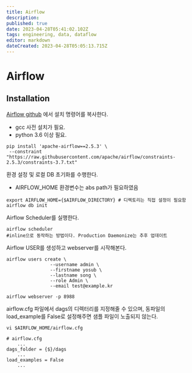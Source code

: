 ```yaml
---
title: Airflow
description: 
published: true
date: 2023-04-28T05:41:02.102Z
tags: engineering, data, dataflow
editor: markdown
dateCreated: 2023-04-28T05:05:13.715Z
---
```


# Airflow
## Installation
[Airflow github](https://github.com/apache/airflow) 에서 설치 명령어를 복사한다.
- gcc 사전 설치가 필요.
- python 3.6 이상 필요.
```shell
pip install 'apache-airflow==2.5.3' \
 --constraint "https://raw.githubusercontent.com/apache/airflow/constraints-2.5.3/constraints-3.7.txt"
```

환경 설정 및 로컬 DB 초기화를 수행한다.
- AIRFLOW_HOME 환경변수는 abs path가 필요하였음
```shell
export AIRFLOW_HOME={$AIRFLOW_DIRECTORY} # 디렉토리는 직접 설정이 필요함
airflow db init
```

Airflow Scheduler를 실행한다.
```shell
airflow scheduler
#inline으로 동작하는 방법이다. Production Daemonize는 추후 업데이트
```

Airflow USER를 생성하고 webserver를 시작해본다.
```shell
airflow users create \
				--username admin \
				--firstname yosub \
				--lastname song \
				--role Admin \
				--email test@example.kr
```

```shell
airflow webserver -p 8988
```

airflow.cfg 파일에서 dags의 디렉터리를 지정해줄 수 있으며, 동파일의 load_example를 False로 설정해주면 샘플 파일이 노출되지 않는다.
```shell
vi $AIRFLOW_HOME/airflow.cfg
```
```
# airflow.cfg
	...
dags_folder = {$}/dags
	...
load_examples = False
	...
```

